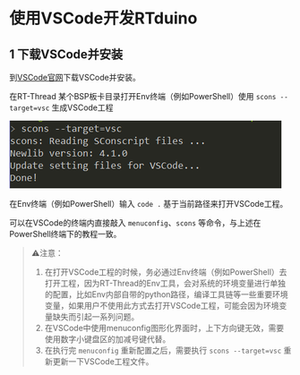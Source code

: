 # 使用VSCode开发RTduino

## 1 下载VSCode并安装

到[VSCode官网](https://code.visualstudio.com)下载VSCode并安装。

在RT-Thread 某个BSP板卡目录打开Env终端（例如PowerShell）使用 `scons --target=vsc` 生成VSCode工程

![target_vsc](figures/vscode/target_vsc.png)

在Env终端（例如PowerShell）输入 `code .` 基于当前路径来打开VSCode工程。

可以在VSCode的终端内直接敲入 `menuconfig`、`scons` 等命令，与上述在PowerShell终端下的教程一致。

> ⚠️注意：
> 
> 1. 在打开VSCode工程的时候，务必通过Env终端（例如PowerShell）去打开工程，因为RT-Thread的Env工具，会对系统的环境变量进行单独的配置，比如Env内部自带的python路径，编译工具链等一些重要环境变量，如果用户不使用此方式去打开VSCode工程，可能会因为环境变量缺失而引起一系列问题。
> 2. 在VSCode中使用menuconfig图形化界面时，上下方向键无效，需要使用数字小键盘区的加减号键代替。
> 3. 在执行完 `menuconfig` 重新配置之后，需要执行 `scons --target=vsc` 重新更新一下VSCode工程文件。